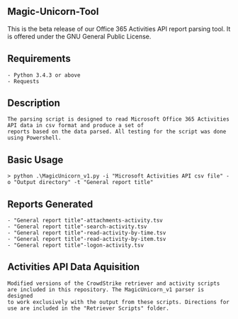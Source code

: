 ## Magic-Unicorn-Tool

This is the beta release of our Office 365 Activities API report parsing tool. It is offered under the GNU General Public License.

## Requirements
    - Python 3.4.3 or above
    - Requests

## Description
    The parsing script is designed to read Microsoft Office 365 Activities API data in csv format and produce a set of
    reports based on the data parsed. All testing for the script was done using Powershell.

## Basic Usage
    > python .\MagicUnicorn_v1.py -i "Microsoft Activities API csv file" -o "Output directory" -t "General report title"

## Reports Generated
    - "General report title"-attachments-activity.tsv
    - "General report title"-search-activity.tsv
    - "General report title"-read-activity-by-time.tsv
    - "General report title"-read-activity-by-item.tsv
    - "General report title"-logon-activity.tsv

## Activities API Data Aquisition
    Modified versions of the CrowdStrike retriever and activity scripts are included in this repository. The MagicUnicorn_v1 parser is designed 
    to work exclusively with the output from these scripts. Directions for use are included in the "Retriever Scripts" folder.